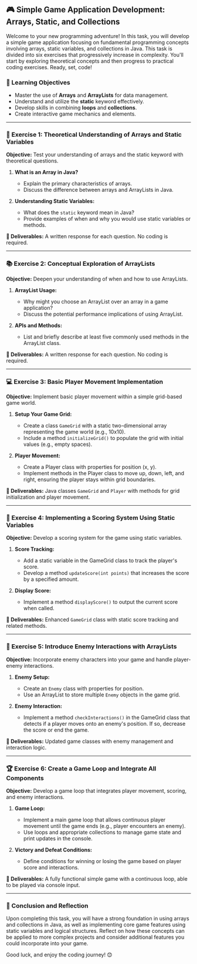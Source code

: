 ## 🎮 Simple Game Application Development: Arrays, Static, and Collections

Welcome to your new programming adventure! In this task, you will develop a simple game application focusing on fundamental programming concepts involving arrays, static variables, and collections in Java. This task is divided into six exercises that progressively increase in complexity. You'll start by exploring theoretical concepts and then progress to practical coding exercises. Ready, set, code!

### 🚀 Learning Objectives
- Master the use of **Arrays** and **ArrayLists** for data management.
- Understand and utilize the **static** keyword effectively.
- Develop skills in combining **loops** and **collections**.
- Create interactive game mechanics and elements.

---

### 🧠 Exercise 1: Theoretical Understanding of Arrays and Static Variables
**Objective:** Test your understanding of arrays and the static keyword with theoretical questions.

1. **What is an Array in Java?** 
   - Explain the primary characteristics of arrays.
   - Discuss the difference between arrays and ArrayLists in Java.

2. **Understanding Static Variables:**
   - What does the `static` keyword mean in Java?
   - Provide examples of when and why you would use static variables or methods.

**📝 Deliverables:** A written response for each question. No coding is required.

---

### 📚 Exercise 2: Conceptual Exploration of ArrayLists
**Objective:** Deepen your understanding of when and how to use ArrayLists.

1. **ArrayList Usage:**
   - Why might you choose an ArrayList over an array in a game application?
   - Discuss the potential performance implications of using ArrayList.

2. **APIs and Methods:**
   - List and briefly describe at least five commonly used methods in the ArrayList class.

**📝 Deliverables:** A written response for each question. No coding is required.

---

### 💻 Exercise 3: Basic Player Movement Implementation
**Objective:** Implement basic player movement within a simple grid-based game world.

1. **Setup Your Game Grid:**
   - Create a class `GameGrid` with a static two-dimensional array representing the game world (e.g., 10x10).
   - Include a method `initializeGrid()` to populate the grid with initial values (e.g., empty spaces).
  
2. **Player Movement:**
   - Create a Player class with properties for position (x, y).
   - Implement methods in the Player class to move up, down, left, and right, ensuring the player stays within grid boundaries.

**📝 Deliverables:** Java classes `GameGrid` and `Player` with methods for grid initialization and player movement.

---

### 🔧 Exercise 4: Implementing a Scoring System Using Static Variables
**Objective:** Develop a scoring system for the game using static variables.

1. **Score Tracking:**
   - Add a static variable in the GameGrid class to track the player's score.
   - Develop a method `updateScore(int points)` that increases the score by a specified amount.

2. **Display Score:**
   - Implement a method `displayScore()` to output the current score when called.

**📝 Deliverables:** Enhanced `GameGrid` class with static score tracking and related methods.

---

### 🤖 Exercise 5: Introduce Enemy Interactions with ArrayLists
**Objective:** Incorporate enemy characters into your game and handle player-enemy interactions.

1. **Enemy Setup:**
   - Create an `Enemy` class with properties for position.
   - Use an ArrayList to store multiple `Enemy` objects in the game grid.

2. **Enemy Interaction:**
   - Implement a method `checkInteractions()` in the GameGrid class that detects if a player moves onto an enemy's position. If so, decrease the score or end the game.

**📝 Deliverables:** Updated game classes with enemy management and interaction logic.

---

### 🏆 Exercise 6: Create a Game Loop and Integrate All Components
**Objective:** Develop a game loop that integrates player movement, scoring, and enemy interactions.

1. **Game Loop:**
   - Implement a main game loop that allows continuous player movement until the game ends (e.g., player encounters an enemy).
   - Use loops and appropriate collections to manage game state and print updates in the console.

2. **Victory and Defeat Conditions:**
   - Define conditions for winning or losing the game based on player score and interactions.

**📝 Deliverables:** A fully functional simple game with a continuous loop, able to be played via console input.

---

### 🎯 Conclusion and Reflection
Upon completing this task, you will have a strong foundation in using arrays and collections in Java, as well as implementing core game features using static variables and logical structures. Reflect on how these concepts can be applied to more complex projects and consider additional features you could incorporate into your game.

Good luck, and enjoy the coding journey! 😊